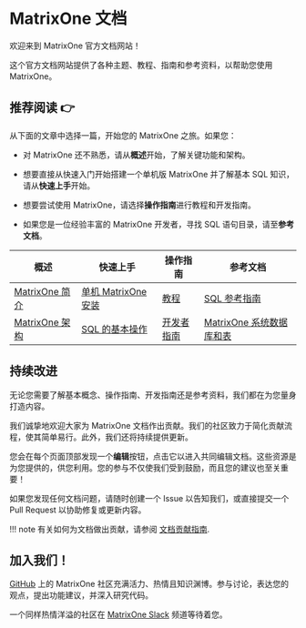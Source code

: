 # **MatrixOne 文档**

欢迎来到 MatrixOne 官方文档网站！

这个官方文档网站提供了各种主题、教程、指南和参考资料，以帮助您使用 MatrixOne。

## **推荐阅读 👉**

从下面的文章中选择一篇，开始您的 MatrixOne 之旅。如果您：

- 对 MatrixOne 还不熟悉，请从**概述**开始，了解关键功能和架构。

- 想要直接从快速入门开始搭建一个单机版 MatrixOne 并了解基本 SQL 知识，请从**快速上手**开始。

- 想要尝试使用 MatrixOne，请选择**操作指南**进行教程和开发指南。

- 如果您是一位经验丰富的 MatrixOne 开发者，寻找 SQL 语句目录，请至**参考文档**。

|  概述   | 快速上手  | 操作指南 | 参考文档   |
|  ----  | ----  |  ----  | ----  |
| [MatrixOne 简介](MatrixOne/Overview/matrixone-introduction.md)  | [单机 MatrixOne 安装](MatrixOne/Get-Started/install-standalone-matrixone.md) | [教程](MatrixOne/Tutorial/develop-java-crud-demo.md)	|[SQL 参考指南](MatrixOne/Reference/SQL-Reference/Data-Definition-Language/create-database.md)|
| [MatrixOne 架构](MatrixOne/Overview/architecture/matrixone-architecture-design.md)  | [SQL 的基本操作](MatrixOne/Get-Started/basic-sql.md) |[开发者指南]( MatrixOne/Develop/schema-design/overview.md)|[MatrixOne 系统数据库和表](MatrixOne/Reference/System-tables.md)|

## **持续改进**

无论您需要了解基本概念、操作指南、开发指南还是参考资料，我们都在为您量身打造内容。

我们诚挚地欢迎大家为 MatrixOne 文档作出贡献。我们的社区致力于简化贡献流程，使其简单易行。此外，我们还将持续提供更新。

您会在每个页面顶部发现一个**编辑**按钮，点击它以进入共同编辑文档。这些资源是为您提供的，供您利用。您的参与不仅使我们受到鼓励，而且您的建议也至关重要！

如果您发现任何文档问题，请随时创建一个 Issue 以告知我们，或直接提交一个 Pull Request 以协助修复或更新内容。

!!! note
    有关如何为文档做出贡献，请参阅 [文档贡献指南](MatrixOne/Contribution-Guide/How-to-Contribute/contribute-documentation.md).

## **加入我们！**

[GitHub](https://github.com/matrixorigin/matrixone) 上的 MatrixOne 社区充满活力、热情且知识渊博。参与讨论，表达您的观点，提出功能建议，并深入研究代码。

一个同样热情洋溢的社区在 [MatrixOne Slack](https://matrixoneworkspace.slack.com/) 频道等待着您。
